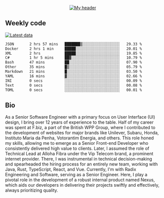 <div align="center">
  <a href="https://skvggor.dev">
    <img src="https://github.com/skvggor/skvggor/assets/958723/d0c9aa9c-0c21-4219-acff-3d4f36f94691" alt="My header" />
  </a>
</div>


## Weekly code

[![Latest data](https://github.com/skvggor/skvggor/actions/workflows/main.yml/badge.svg)](https://github.com/skvggor/skvggor/actions/workflows/main.yml)

<!--START_SECTION:waka-->

```txt
JSON       2 hrs 57 mins   ███████▒░░░░░░░░░░░░░░░░░   29.33 %
Docker     2 hrs 1 min     █████░░░░░░░░░░░░░░░░░░░░   20.01 %
XML        2 hrs           █████░░░░░░░░░░░░░░░░░░░░   19.85 %
C#         1 hr 5 mins     ██▓░░░░░░░░░░░░░░░░░░░░░░   10.79 %
Bash       47 mins         ██░░░░░░░░░░░░░░░░░░░░░░░   07.90 %
Other      35 mins         █▒░░░░░░░░░░░░░░░░░░░░░░░   05.79 %
Markdown   21 mins         █░░░░░░░░░░░░░░░░░░░░░░░░   03.50 %
YAML       16 mins         ▓░░░░░░░░░░░░░░░░░░░░░░░░   02.66 %
INI        0 secs          ░░░░░░░░░░░░░░░░░░░░░░░░░   00.09 %
Text       0 secs          ░░░░░░░░░░░░░░░░░░░░░░░░░   00.08 %
TOML       0 secs          ░░░░░░░░░░░░░░░░░░░░░░░░░   00.01 %
```

<!--END_SECTION:waka-->

## Bio

<p>As a Senior Software Engineer with a primary focus on User Interface (UI) design, I bring over 12 years of experience to the table. Half of my career was spent at F.biz, a part of the British WPP Group, where I contributed to the development of websites for major brands like Unilever, Subaru, Honda, Instituto Maria da Penha, Votorantim Energia, and others. This role honed my skills, allowing me to emerge as a Senior Front-end Developer who consistently delivered high value to clients. Later, I assumed the role of Technical Lead at Alloha Fibra under the Vip Telecom brand, a prominent internet provider. There, I was instrumental in technical decision-making and spearheaded the hiring process for an entirely new team, working with Java, Rust, TypeScript, React, and Vue. Currently, I'm with Radix Engineering and Software, serving as a Senior Engineer. Here, I play a pivotal role in the development of a robust internal product named Nexus, which aids our developers in delivering their projects swiftly and effectively, always prioritizing quality.</p>

<!-- </details> -->

<!-- <div align="center">
  <h2>🤖 Recent Code Activity</h2>
  <img width="500" src="https://github-readme-stats.vercel.app/api/wakatime?username=skvggor&hide_title=true&layout=compact&theme=transparent" alt="Wakatime Stats" />
</div>

<br>

<div align="center">
  <h2>📈 GitHub Stats</h2>
  <img width="500" src="https://github-readme-stats.vercel.app/api?username=skvggor&show_icons=true&theme=transparent&hide_title=true&count_private=true" alt="GitHub Stats" />
</div>
 -->
